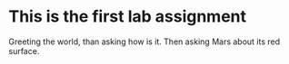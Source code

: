 # This is the first lab assignment 
 Greeting the world, than asking how is it. Then asking Mars about its red surface.
